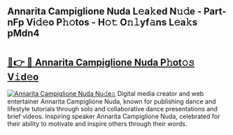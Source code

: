 ## Annarita Campiglione Nuda L𝚎a𝚔ed N𝚞𝚍e - Part-nFp Vi𝚍𝚎o P𝚑𝚘tos - H𝚘𝚝 O𝚗𝚕yf𝚊ns L𝚎a𝚔s pMdn4

# <h2><a href="http://kf0bvu.oniu.top/?m=Annarita+Campiglione+Nuda">🔗👉 🔴 Annarita Campiglione Nuda P𝚑ot𝚘𝚜 V𝚒d𝚎o</a></h2>

[![Annarita Campiglione Nuda Nu𝚍e𝚜](https://i.imgur.com/0qMVB7G.gif)](http://kf0bvu.oniu.top/?m=Annarita+Campiglione+Nuda)
Digital media creator and web entertainer Annarita Campiglione Nuda, known for publishing dance and lifestyle tutorials through solo and collaborative dance presentations and brief videos. Inspiring speaker Annarita Campiglione Nuda, celebrated for their ability to motivate and inspire others through their words.  
